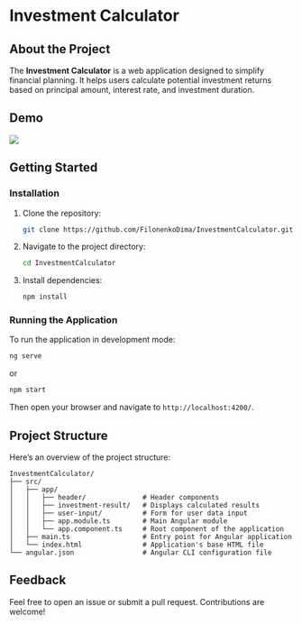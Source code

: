 # Investment Calculator

## About the Project

The **Investment Calculator** is a web application designed to simplify financial planning. It helps users calculate potential investment returns based on principal amount, interest rate, and investment duration.

## Demo

![](demo.gif)

## Getting Started

### Installation

1. Clone the repository:
   ```bash
   git clone https://github.com/FilonenkoDima/InvestmentCalculator.git
   ```
2. Navigate to the project directory:
   ```bash
   cd InvestmentCalculator
   ```
3. Install dependencies:
   ```bash
   npm install
   ```

### Running the Application

To run the application in development mode:

```bash
ng serve
```

or

```bash
npm start
```

Then open your browser and navigate to `http://localhost:4200/`.

## Project Structure

Here’s an overview of the project structure:

```
InvestmentCalculator/
├── src/
│   ├── app/
│   │   ├── header/              # Header components
│   │   ├── investment-result/   # Displays calculated results
│   │   ├── user-input/          # Form for user data input
│   │   ├── app.module.ts        # Main Angular module
│   │   └── app.component.ts     # Root component of the application
│   ├── main.ts                  # Entry point for Angular application
│   └── index.html               # Application's base HTML file
└── angular.json                 # Angular CLI configuration file

```

## Feedback

Feel free to open an issue or submit a pull request. Contributions are welcome!
